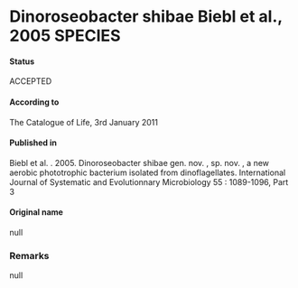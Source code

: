 # Dinoroseobacter shibae Biebl et al., 2005 SPECIES

#### Status
ACCEPTED

#### According to
The Catalogue of Life, 3rd January 2011

#### Published in
Biebl et al. . 2005. Dinoroseobacter shibae gen. nov. , sp. nov. , a new aerobic phototrophic bacterium isolated from dinoflagellates. International Journal of Systematic and Evolutionnary Microbiology 55 : 1089-1096, Part 3

#### Original name
null

### Remarks
null
